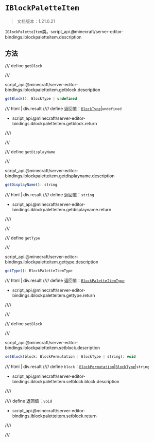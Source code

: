 # `IBlockPaletteItem`

> 文档版本：1.21.0.21

`IBlockPaletteItem`类。script_api.@minecraft/server-editor-bindings.iblockpaletteitem.description

## 方法

/// define
`getBlock`


///

script_api.@minecraft/server-editor-bindings.iblockpaletteitem.getblock.description

```js
getBlock(): BlockType | undefined
```

/// html | div.result
//// define
返回值：[`BlockType`](../../server/beta/blocktype.md)|`undefined`

- script_api.@minecraft/server-editor-bindings.iblockpaletteitem.getblock.return


////

///


/// define
`getDisplayName`


///

script_api.@minecraft/server-editor-bindings.iblockpaletteitem.getdisplayname.description

```js
getDisplayName(): string
```

/// html | div.result
//// define
返回值：`string`

- script_api.@minecraft/server-editor-bindings.iblockpaletteitem.getdisplayname.return


////

///


/// define
`getType`


///

script_api.@minecraft/server-editor-bindings.iblockpaletteitem.gettype.description

```js
getType(): BlockPaletteItemType
```

/// html | div.result
//// define
返回值：[`BlockPaletteItemType`](./blockpaletteitemtype.md)

- script_api.@minecraft/server-editor-bindings.iblockpaletteitem.gettype.return


////

///


/// define
`setBlock`


///

script_api.@minecraft/server-editor-bindings.iblockpaletteitem.setblock.description

```js
setBlock(block: BlockPermutation | BlockType | string): void
```

/// html | div.result
//// define
`block`：[`BlockPermutation`](../../server/beta/blockpermutation.md)|[`BlockType`](../../server/beta/blocktype.md)|`string`

- script_api.@minecraft/server-editor-bindings.iblockpaletteitem.setblock.block.description


////

//// define
返回值：`void`

- script_api.@minecraft/server-editor-bindings.iblockpaletteitem.setblock.return


////

///

